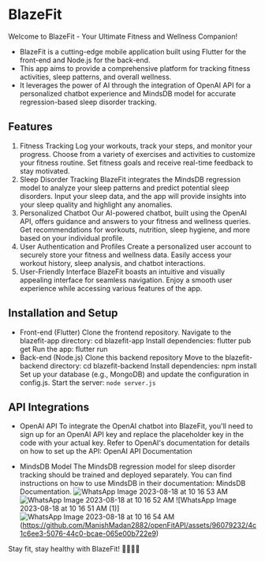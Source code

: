 # BlazeFit
Welcome to BlazeFit - Your Ultimate Fitness and Wellness Companion!

* BlazeFit is a cutting-edge mobile application built using Flutter for the front-end and Node.js for the back-end.
* This app aims to provide a comprehensive platform for tracking fitness activities, sleep patterns, and overall wellness. 
* It leverages the power of AI through the integration of OpenAI API for a personalized chatbot experience and MindsDB model for accurate regression-based sleep disorder tracking.

## Features
1. Fitness Tracking
Log your workouts, track your steps, and monitor your progress.
Choose from a variety of exercises and activities to customize your fitness routine.
Set fitness goals and receive real-time feedback to stay motivated.
2. Sleep Disorder Tracking
BlazeFit integrates the MindsDB regression model to analyze your sleep patterns and predict potential sleep disorders.
Input your sleep data, and the app will provide insights into your sleep quality and highlight any anomalies.
3. Personalized Chatbot
Our AI-powered chatbot, built using the OpenAI API, offers guidance and answers to your fitness and wellness queries.
Get recommendations for workouts, nutrition, sleep hygiene, and more based on your individual profile.
4. User Authentication and Profiles
Create a personalized user account to securely store your fitness and wellness data.
Easily access your workout history, sleep analysis, and chatbot interactions.
5. User-Friendly Interface
BlazeFit boasts an intuitive and visually appealing interface for seamless navigation.
Enjoy a smooth user experience while accessing various features of the app.

## Installation and Setup
* Front-end (Flutter)
Clone the frontend repository.
Navigate to the blazefit-app directory: cd blazefit-app
Install dependencies: flutter pub get
Run the app: flutter run
* Back-end (Node.js)
Clone this backend repository
Move to the blazefit-backend directory: cd blazefit-backend
Install dependencies: npm install
Set up your database (e.g., MongoDB) and update the configuration in config.js.
Start the server: ```node server.js```

## API Integrations
* OpenAI API
To integrate the OpenAI chatbot into BlazeFit, you'll need to sign up for an OpenAI API key and replace the placeholder key in the code with your actual key. Refer to OpenAI's documentation for details on how to set up the API: OpenAI API Documentation

* MindsDB Model
The MindsDB regression model for sleep disorder tracking should be trained and deployed separately. You can find instructions on how to use MindsDB in their documentation: MindsDB Documentation.
![WhatsApp Image 2023-08-18 at 10 16 53 AM](https://github.com/ManishMadan2882/openFitAPI/assets/96079232/8d86e028-dea0-44f5-9c64-92f47126f720)
![WhatsApp Image 2023-08-18 at 10 16 52 AM](https://github.com/ManishMadan2882/openFitAPI/assets/96079232/c2ec2f35-b6cf-4873-a896-46489f1f85b5)
![WhatsApp Image 2023-08-18 at 10 16 51 AM (1)]![WhatsApp Image 2023-08-18 at 10 16 54 AM](https://github.com/ManishMadan2882/openFitAPI/assets/96079232/fc2015d8-6220-4965-8459-5eeb9bfc6ec3)
(https://github.com/ManishMadan2882/openFitAPI/assets/96079232/4c1c6ee3-5076-44c0-bcae-065e00b722e9)


Stay fit, stay healthy with BlazeFit! 🏋️‍♂️💤🤖
